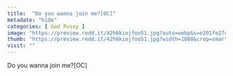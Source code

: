 ```yaml
---
title:  "Do you wanna join me?[OC]"
metadate: "hide"
categories: [ God Pussy ]
image: "https://preview.redd.it/42h6kiojfoo51.jpg?auto=webp&s=e201fe27c0f8fd2ac49c05265e8ecd2b543cae16"
thumb: "https://preview.redd.it/42h6kiojfoo51.jpg?width=1080&crop=smart&auto=webp&s=55df7afcd06e53a990b4773ee14fd57a528ebb28"
visit: ""
---
```

Do you wanna join me?[OC]
